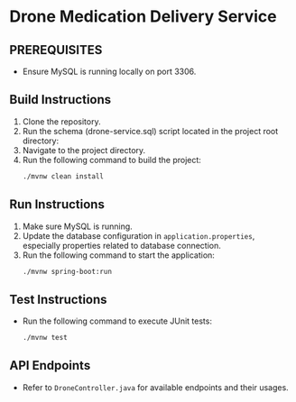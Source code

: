 # Drone Medication Delivery Service

## PREREQUISITES
- Ensure MySQL is running locally on port 3306.

## Build Instructions
1. Clone the repository.
2. Run the schema (drone-service.sql) script located in the project root directory:
3. Navigate to the project directory.
4. Run the following command to build the project:
    ```bash
    ./mvnw clean install
    ```
## Run Instructions
1. Make sure MySQL is running.
2. Update the database configuration in `application.properties`, especially properties related to database connection.
3. Run the following command to start the application:
    ```bash 
    ./mvnw spring-boot:run
    ```

## Test Instructions
- Run the following command to execute JUnit tests:
    ```bash
    ./mvnw test
    ```

## API Endpoints
- Refer to `DroneController.java` for available endpoints and their usages.
